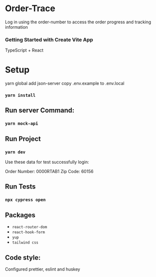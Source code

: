 # Order-Trace

Log in using the order-number to access the order progress and tracking information

### Getting Started with Create Vite App

TypeScript + React

# Setup

yarn global add json-server
copy .env.example to .env.local

### `yarn install` 

## Run server Command: 
### `yarn mock-api`

## Run Project 
### `yarn dev` 

Use these data for test successfully login:

Order Number: 0000RTAB1
Zip Code: 60156

## Run Tests
### `npx cypress open` 

## Packages
- `react-router-dom`
- `react-hook-form`
- `yup`
- `tailwind css`

## Code style:

Configured prettier, eslint and huskey


